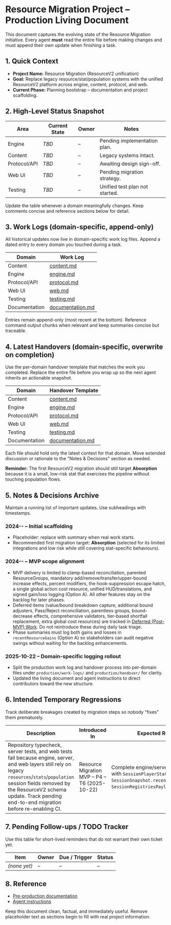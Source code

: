 # Resource Migration Project – Production Living Document

This document captures the evolving state of the Resource Migration initiative. Every agent **must** read the entire file before making changes and must append their own update when finishing a task.

## 1. Quick Context

- **Project Name:** Resource Migration (ResourceV2 unification)
- **Goal:** Replace legacy resource/stat/population systems with the unified ResourceV2 platform across engine, content, protocol, and web.
- **Current Phase:** Planning bootstrap – documentation and project scaffolding.

## 2. High-Level Status Snapshot

| Area         | Current State | Owner | Notes                          |
| ------------ | ------------- | ----- | ------------------------------ |
| Engine       | _TBD_         | –     | Pending implementation plan.   |
| Content      | _TBD_         | –     | Legacy systems intact.         |
| Protocol/API | _TBD_         | –     | Awaiting design sign-off.      |
| Web UI       | _TBD_         | –     | Pending migration strategy.    |
| Testing      | _TBD_         | –     | Unified test plan not started. |

Update the table whenever a domain meaningfully changes. Keep comments concise and reference sections below for detail.

## 3. Work Logs (domain-specific, append-only)

All historical updates now live in domain-specific work log files. Append a dated entry to every domain you touched during a task.

| Domain        | Work Log                                         |
| ------------- | ------------------------------------------------ |
| Content       | [content.md](./work-logs/content.md)             |
| Engine        | [engine.md](./work-logs/engine.md)               |
| Protocol/API  | [protocol.md](./work-logs/protocol.md)           |
| Web UI        | [web.md](./work-logs/web.md)                     |
| Testing       | [testing.md](./work-logs/testing.md)             |
| Documentation | [documentation.md](./work-logs/documentation.md) |

Entries remain append-only (most recent at the bottom). Reference command output chunks when relevant and keep summaries concise but traceable.

## 4. Latest Handovers (domain-specific, overwrite on completion)

Use the per-domain handover template that matches the work you completed. Replace the entire file before you wrap up so the next agent inherits an actionable snapshot.

| Domain        | Handover Template                               |
| ------------- | ----------------------------------------------- |
| Content       | [content.md](./handover/content.md)             |
| Engine        | [engine.md](./handover/engine.md)               |
| Protocol/API  | [protocol.md](./handover/protocol.md)           |
| Web UI        | [web.md](./handover/web.md)                     |
| Testing       | [testing.md](./handover/testing.md)             |
| Documentation | [documentation.md](./handover/documentation.md) |

Each file should hold only the latest context for that domain. Move extended discussion or rationale to the "Notes & Decisions" section as needed.

**Reminder:** The first ResourceV2 migration should still target **Absorption** because it is a small, low-risk stat that exercises the pipeline without touching population flows.

## 5. Notes & Decisions Archive

Maintain a running list of important updates. Use subheadings with timestamps.

### 2024-**-** – Initial scaffolding

- Placeholder: replace with summary when real work starts.
- Recommended first migration target: **Absorption** (selected for its limited integrations and low risk while still covering stat-specific behaviours).

### 2024-**-** – MVP scope alignment

- MVP delivery is limited to clamp-based reconciliation, parented ResourceGroups, mandatory add/remove/transfer/upper-bound increase effects, percent modifiers, the hook-suppression escape hatch, a single global action cost resource, unified HUD/translations, and signed gain/loss logging (Option A). All other features stay on the backlog for later phases.
- Deferred items (value/bound breakdown capture, additional bound adjusters, Pass/Reject reconciliation, parentless groups, bound-decrease effects, comprehensive validators, tier-based shortfall replacement, extra global cost resources) are tracked in [Deferred (Post-MVP) Work](../pre-production/project-outline.md#5-deferred-post-mvp-work). Do not reintroduce these during daily task triage.
- Phase summaries must log both gains and losses in `recentResourceGains` (Option A) so stakeholders can audit negative swings without waiting for the backlog enhancements.

### 2025-10-22 – Domain-specific logging rollout

- Split the production work log and handover process into per-domain files under `production/work-logs/` and `production/handover/` for clarity.
- Updated the living document and agent instructions to direct contributors toward the new structure.

## 6. Intended Temporary Regressions

Track deliberate breakages created by migration steps so nobody “fixes” them prematurely.

| Description                                                                                                                                                                                                                                                           | Introduced In                                 | Expected Resolution                                                                                                                                                   | Status         |
| --------------------------------------------------------------------------------------------------------------------------------------------------------------------------------------------------------------------------------------------------------------------- | --------------------------------------------- | --------------------------------------------------------------------------------------------------------------------------------------------------------------------- | -------------- |
| Repository typecheck, server tests, and web tests fail because engine, server, and web layers still rely on legacy `resources`/`stats`/`population` session fields removed by the ResourceV2 schema update. Track pending end-to-end migration before re-enabling CI. | Resource Migration MVP – P4 – T6 (2025-10-22) | Complete engine/server/web integration with `SessionPlayerStateSnapshot.values`, `SessionSnapshot.recentValueChanges`, and `SessionRegistriesPayload.resourceValues`. | 🔄 In progress |

## 7. Pending Follow-ups / TODO Tracker

Use this table for short-lived reminders that do not warrant their own ticket yet.

| Item         | Owner | Due / Trigger | Status |
| ------------ | ----- | ------------- | ------ |
| _(none yet)_ | –     | –             | –      |

## 8. Reference

- [Pre-production documentation](../pre-production/)
- [Agent instructions](./agent-instructions.md)

Keep this document clean, factual, and immediately useful. Remove placeholder text as sections begin to fill with real project information.
